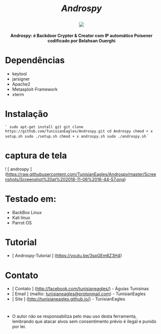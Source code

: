 #  <i> <p align = "center"> Androspy </p> </i>
<p align = "center"> <img src = "https://raw.githubusercontent.com/TunisianEagles/Androspy/master/Screenshots/Screenshot%20at%202018-11-06%2016-44-44.png"> </p>
<h4 align = "center">
Androspy: é Backdoor Crypter & Creator com IP automático Poisener codificado por Belahsan Ouerghi

#  Dependências
* keytool
* jarsigner
* Apache2
* Metasploit-Framework
* xterm

#  Instalação
`` `
sudo apt-get install git
git clone https://github.com/TunisianEagles/Androspy.git
cd Androspy
chmod + x setup.sh
sudo ./setup.sh
chmod + x androspy.sh
sudo ./androspy.sh
`` `
#  captura de tela
! [ androspy ] (https://raw.githubusercontent.com/TunisianEagles/Androspy/master/Screenshots/Screenshot%20at%202018-11-06%2016-44-57.png)
#  Testado em:
* BackBox Linux
* Kali linux
* Parrot OS
#  Tutorial
* [ Androspy-Tutorial ] (https://youtu.be/3spGEm6Z3H4)
#  Contato

* [ Contato ] (http://facebook.com/tunisianeagles/) - Águias Tunisinas
* [ Email ] (mailto: tunisianeagles@protonmail.com) - TunisianEagles
* [ Site ] (http://tunisianeagles.github.io/) - TunisianEagles

#
* O autor não se responsabiliza pelo mau uso desta ferramenta, lembrando que atacar alvos sem consentimento prévio é ilegal e punido por lei.
